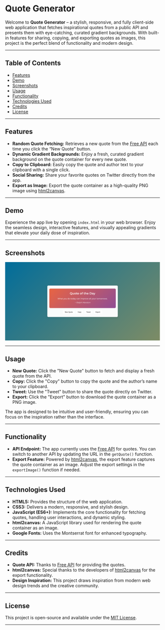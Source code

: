# Quote Generator

Welcome to **Quote Generator** – a stylish, responsive, and fully client-side web application that fetches inspirational quotes from a public API and presents them with eye-catching, curated gradient backgrounds. With built-in features for sharing, copying, and exporting quotes as images, this project is the perfect blend of functionality and modern design.

---

## Table of Contents

- [Features](#features)
- [Demo](#demo)
- [Screenshots](#screenshots)
- [Usage](#usage)
- [Functionality](#functionality)
- [Technologies Used](#technologies-used)
- [Credits](#credits)
- [License](#license)

---

## Features

- **Random Quote Fetching:** Retrieves a new quote from the [Free API](https://api.freeapi.app/api/v1/public/quotes/quote/random) each time you click the “New Quote” button.
- **Dynamic Gradient Backgrounds:** Enjoy a fresh, curated gradient background on the quote container for every new quote.
- **Copy to Clipboard:** Easily copy the quote and author text to your clipboard with a single click.
- **Social Sharing:** Share your favorite quotes on Twitter directly from the app.
- **Export as Image:** Export the quote container as a high-quality PNG image using [html2canvas](https://html2canvas.hertzen.com/).

---

## Demo

Experience the app live by opening `index.html` in your web browser. Enjoy the seamless design, interactive features, and visually appealing gradients that elevate your daily dose of inspiration.

---

## Screenshots  
![Quote Generator Screenshot](screenshot.png)  

---

## Usage

- **New Quote:** Click the "New Quote" button to fetch and display a fresh quote from the API.
- **Copy:** Click the "Copy" button to copy the quote and the author’s name to your clipboard.
- **Tweet:** Use the "Tweet" button to share the quote directly on Twitter.
- **Export:** Click the "Export" button to download the quote container as a PNG image.

The app is designed to be intuitive and user-friendly, ensuring you can focus on the inspiration rather than the interface.

---

## Functionality

- **API Endpoint:** The app currently uses the [Free API](https://api.freeapi.app/api/v1/public/quotes/quote/random) for quotes. You can switch to another API by updating the URL in the `getQuote()` function.
- **Export Feature:** Powered by [html2canvas](https://html2canvas.hertzen.com/), the export feature captures the quote container as an image. Adjust the export settings in the `exportImage()` function if needed.

---

## Technologies Used

- **HTML5:** Provides the structure of the web application.
- **CSS3:** Delivers a modern, responsive, and stylish design.
- **JavaScript (ES6+):** Implements the core functionality for fetching quotes, handling user interactions, and dynamic styling.
- **html2canvas:** A JavaScript library used for rendering the quote container as an image.
- **Google Fonts:** Uses the Montserrat font for enhanced typography.

---

## Credits

- **Quote API:** Thanks to [Free API](https://api.freeapi.app) for providing the quotes.
- **html2canvas:** Special thanks to the developers of [html2canvas](https://html2canvas.hertzen.com/) for the export functionality.
- **Design Inspiration:** This project draws inspiration from modern web design trends and the creative community.

---

## License

This project is open-source and available under the [MIT License](LICENSE).

---